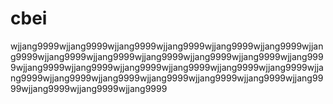# cbei
wjjang9999wjjang9999wjjang9999wjjang9999wjjang9999wjjang9999wjjang9999wjjang9999wjjang9999wjjang9999wjjang9999wjjang9999wjjang9999wjjang9999wjjang9999wjjang9999wjjang9999wjjang9999wjjang9999wjjang9999wjjang9999wjjang9999wjjang9999wjjang9999wjjang9999wjjang9999wjjang9999wjjang9999wjjang9999
